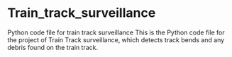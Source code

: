 # Train_track_surveillance
Python code file for train track surveillance 
This is the Python code file for the project of Train Track surveillance, which detects track bends and any debris found on the train track.
